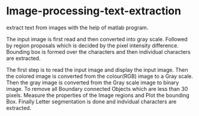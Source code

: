 # Image-processing-text-extraction
extract text from images with the help of matlab program.

The input image is first read and then converted into gray scale. Followed by region proposals which is decided by the pixel intensity difference. Bounding box is formed over the characters and then individual characters are extracted.

The first step is to read the input image and display the input image. Then the colored image is converted from the colour(RGB) image to a Gray scale. Then the gray image is converted from the Gray scale image to binary image. To remove all Boundary connected Objects which are less than 30 pixels.
Measure the properties of the Image regions and Plot the bounding Box. Finally Letter segmentation is done and indvidual characters are extracted.

